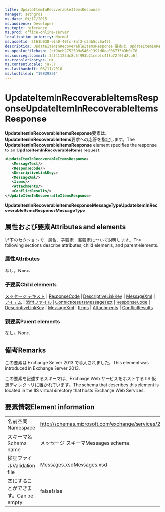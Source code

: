```yaml
---
title: UpdateItemInRecoverableItemsResponse
manager: sethgros
ms.date: 09/17/2015
ms.audience: Developer
ms.topic: reference
ms.prod: office-online-server
localization_priority: Normal
ms.assetid: 2f61b038-eba0-40fc-8af2-c3db5cc5a420
description: UpdateItemInRecoverableItemsResponse 要素は、UpdateItemInRecoverableItems 要求への応答を指定します。
ms.openlocfilehash: 2cb9bcb2752599a546c1391d6ea306735b3b0c78
ms.sourcegitcommit: 34041125dc8c5f993b21cebfc4f8b72f0fd2cb6f
ms.translationtype: MT
ms.contentlocale: ja-JP
ms.lasthandoff: 06/11/2018
ms.locfileid: "19839866"
---
```

# <a name="updateiteminrecoverableitemsresponse"></a><span data-ttu-id="f0e4d-103">UpdateItemInRecoverableItemsResponse</span><span class="sxs-lookup"><span data-stu-id="f0e4d-103">UpdateItemInRecoverableItemsResponse</span></span>

<span data-ttu-id="f0e4d-104">**UpdateItemInRecoverableItemsResponse**要素は、 **UpdateItemInRecoverableItems**要求への応答を指定します。</span><span class="sxs-lookup"><span data-stu-id="f0e4d-104">The **UpdateItemInRecoverableItemsResponse** element specifies the response to an **UpdateItemInRecoverableItems** request.</span></span> 
  
```XML
<UpdateItemInRecoverableItemsResponse>
   <MessageText/>
   <ResponseCode/>
   <DescriptiveLinkKey/>
   <MessageXml/>
   <Items/>
   <Attachments/>
   <ConflictResults/>
</UpdateItemInRecoverableItemsResponse>
```

 <span data-ttu-id="f0e4d-105">**UpdateItemInRecoverableItemsResponseMessageType**</span><span class="sxs-lookup"><span data-stu-id="f0e4d-105">**UpdateItemInRecoverableItemsResponseMessageType**</span></span>
## <a name="attributes-and-elements"></a><span data-ttu-id="f0e4d-106">属性および要素</span><span class="sxs-lookup"><span data-stu-id="f0e4d-106">Attributes and elements</span></span>

<span data-ttu-id="f0e4d-107">以下のセクションで、属性、子要素、親要素について説明します。</span><span class="sxs-lookup"><span data-stu-id="f0e4d-107">The following sections describe attributes, child elements, and parent elements.</span></span>
  
### <a name="attributes"></a><span data-ttu-id="f0e4d-108">属性</span><span class="sxs-lookup"><span data-stu-id="f0e4d-108">Attributes</span></span>

<span data-ttu-id="f0e4d-109">なし。</span><span class="sxs-lookup"><span data-stu-id="f0e4d-109">None.</span></span>
  
### <a name="child-elements"></a><span data-ttu-id="f0e4d-110">子要素</span><span class="sxs-lookup"><span data-stu-id="f0e4d-110">Child elements</span></span>

<span data-ttu-id="f0e4d-111">[メッセージ テキスト](messagetext.md) | [ResponseCode](responsecode.md) | [DescriptiveLinkKey](descriptivelinkkey.md) | [MessageXml](messagexml.md) | [アイテム](items.md) | [添付ファイル](attachments-ex15websvcsotherref.md) | [ConflictResults](conflictresults.md)</span><span class="sxs-lookup"><span data-stu-id="f0e4d-111">[MessageText](messagetext.md) | [ResponseCode](responsecode.md) | [DescriptiveLinkKey](descriptivelinkkey.md) | [MessageXml](messagexml.md) | [Items](items.md) | [Attachments](attachments-ex15websvcsotherref.md) | [ConflictResults](conflictresults.md)</span></span>
  
### <a name="parent-elements"></a><span data-ttu-id="f0e4d-112">親要素</span><span class="sxs-lookup"><span data-stu-id="f0e4d-112">Parent elements</span></span>

<span data-ttu-id="f0e4d-113">なし。</span><span class="sxs-lookup"><span data-stu-id="f0e4d-113">None.</span></span>
  
## <a name="remarks"></a><span data-ttu-id="f0e4d-114">備考</span><span class="sxs-lookup"><span data-stu-id="f0e4d-114">Remarks</span></span>

<span data-ttu-id="f0e4d-115">この要素は Exchange Server 2013 で導入されました。</span><span class="sxs-lookup"><span data-stu-id="f0e4d-115">This element was introduced in Exchange Server 2013.</span></span>
  
<span data-ttu-id="f0e4d-116">この要素を記述するスキーマは、Exchange Web サービスをホストする IIS 仮想ディレクトリに置かれています。</span><span class="sxs-lookup"><span data-stu-id="f0e4d-116">The schema that describes this element is located in the IIS virtual directory that hosts Exchange Web Services.</span></span>
  
## <a name="element-information"></a><span data-ttu-id="f0e4d-117">要素情報</span><span class="sxs-lookup"><span data-stu-id="f0e4d-117">Element information</span></span>

|||
|:-----|:-----|
|<span data-ttu-id="f0e4d-118">名前空間</span><span class="sxs-lookup"><span data-stu-id="f0e4d-118">Namespace</span></span>  <br/> |http://schemas.microsoft.com/exchange/services/2006/messages  <br/> |
|<span data-ttu-id="f0e4d-119">スキーマ名</span><span class="sxs-lookup"><span data-stu-id="f0e4d-119">Schema name</span></span>  <br/> |<span data-ttu-id="f0e4d-120">メッセージ スキーマ</span><span class="sxs-lookup"><span data-stu-id="f0e4d-120">Messages schema</span></span>  <br/> |
|<span data-ttu-id="f0e4d-121">検証ファイル</span><span class="sxs-lookup"><span data-stu-id="f0e4d-121">Validation file</span></span>  <br/> |<span data-ttu-id="f0e4d-122">Messages.xsd</span><span class="sxs-lookup"><span data-stu-id="f0e4d-122">Messages.xsd</span></span>  <br/> |
|<span data-ttu-id="f0e4d-123">空にすることができます。</span><span class="sxs-lookup"><span data-stu-id="f0e4d-123">Can be empty</span></span>  <br/> |<span data-ttu-id="f0e4d-124">false</span><span class="sxs-lookup"><span data-stu-id="f0e4d-124">false</span></span>  <br/> |
   

